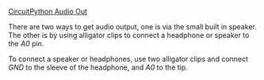 [CircuitPython Audio Out](https://learn.adafruit.com/adafruit-circuit-playground-express/circuitpython-audio-out)

There are two ways to get audio output, one is via the small built in speaker.
The other is by using alligator clips to connect a headphone or speaker to the
*A0* pin.

To connect a speaker or headphones, use two alligator clips and connect *GND* to
the sleeve of the headphone, and *A0* to the tip.

